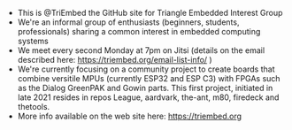 - This is @TriEmbed the GitHub site for Triangle Embedded Interest Group
- We're an informal group of enthusiasts (beginners, students, professionals) sharing a common interest in embedded computing systems
- We meet every second Monday at 7pm on Jitsi (details on the email described here: https://triembed.org/email-list-info/ )
- We're currently focusing on a community project to create boards that combine versitile MPUs (currently ESP32 and ESP C3) with FPGAs such as the Dialog GreenPAK and Gowin parts. This first project, initiated in late 2021 resides in repos League, aardvark, the-ant, m80, firedeck and thetools.
- More info available on the web site here: https://triembed.org

<!---
TriEmbed/TriEmbed is a ✨ special ✨ repository because its `README.md` (this file) appears on your GitHub profile.
You can click the Preview link to take a look at your changes.
--->
